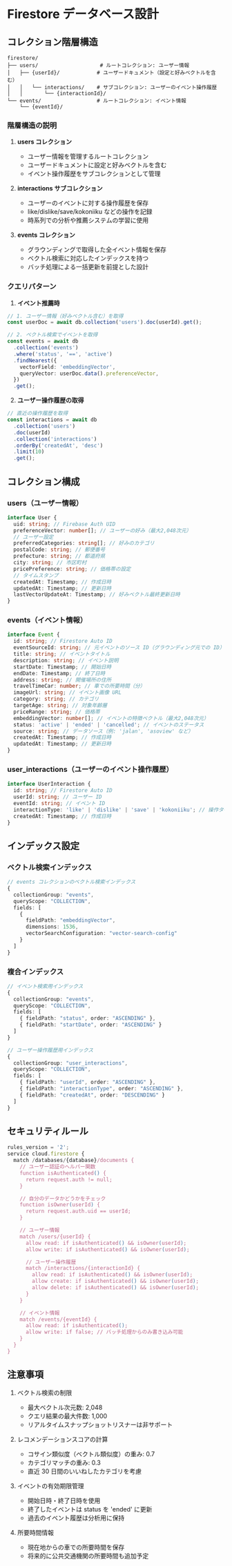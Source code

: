 # Firestore データベース設計

## コレクション階層構造

```
firestore/
├── users/                    # ルートコレクション: ユーザー情報
│   ├── {userId}/            # ユーザードキュメント（設定と好みベクトルを含む）
│   │   └── interactions/    # サブコレクション: ユーザーのイベント操作履歴
│   │       └── {interactionId}/
└── events/                  # ルートコレクション: イベント情報
    └── {eventId}/
```

### 階層構造の説明

1. **users コレクション**

   - ユーザー情報を管理するルートコレクション
   - ユーザードキュメントに設定と好みベクトルを含む
   - イベント操作履歴をサブコレクションとして管理

2. **interactions サブコレクション**

   - ユーザーのイベントに対する操作履歴を保存
   - like/dislike/save/kokoniiku などの操作を記録
   - 時系列での分析や推薦システムの学習に使用

3. **events コレクション**
   - グラウンディングで取得した全イベント情報を保存
   - ベクトル検索に対応したインデックスを持つ
   - バッチ処理による一括更新を前提とした設計

### クエリパターン

1. **イベント推薦時**

```typescript
// 1. ユーザー情報（好みベクトル含む）を取得
const userDoc = await db.collection('users').doc(userId).get();

// 2. ベクトル検索でイベントを取得
const events = await db
  .collection('events')
  .where('status', '==', 'active')
  .findNearest({
    vectorField: 'embeddingVector',
    queryVector: userDoc.data().preferenceVector,
  })
  .get();
```

2. **ユーザー操作履歴の取得**

```typescript
// 直近の操作履歴を取得
const interactions = await db
  .collection('users')
  .doc(userId)
  .collection('interactions')
  .orderBy('createdAt', 'desc')
  .limit(10)
  .get();
```

## コレクション構成

### users（ユーザー情報）

```typescript
interface User {
  uid: string; // Firebase Auth UID
  preferenceVector: number[]; // ユーザーの好み（最大2,048次元）
  // ユーザー設定
  preferredCategories: string[]; // 好みのカテゴリ
  postalCode: string; // 郵便番号
  prefecture: string; // 都道府県
  city: string; // 市区町村
  pricePreference: string; // 価格帯の設定
  // タイムスタンプ
  createdAt: Timestamp; // 作成日時
  updatedAt: Timestamp; // 更新日時
  lastVectorUpdateAt: Timestamp; // 好みベクトル最終更新日時
}
```

### events（イベント情報）

```typescript
interface Event {
  id: string; // Firestore Auto ID
  eventSourceId: string; // 元イベントのソース ID（グラウンディング元での ID）
  title: string; // イベントタイトル
  description: string; // イベント説明
  startDate: Timestamp; // 開始日時
  endDate: Timestamp; // 終了日時
  address: string; // 開催場所の住所
  travelTimeCar: number; // 車での所要時間（分）
  imageUrl: string; // イベント画像 URL
  category: string; // カテゴリ
  targetAge: string; // 対象年齢層
  priceRange: string; // 価格帯
  embeddingVector: number[]; // イベントの特徴ベクトル（最大2,048次元）
  status: 'active' | 'ended' | 'cancelled'; // イベントのステータス
  source: string; // データソース（例: 'jalan', 'asoview' など）
  createdAt: Timestamp; // 作成日時
  updatedAt: Timestamp; // 更新日時
}
```

### user_interactions（ユーザーのイベント操作履歴）

```typescript
interface UserInteraction {
  id: string; // Firestore Auto ID
  userId: string; // ユーザー ID
  eventId: string; // イベント ID
  interactionType: 'like' | 'dislike' | 'save' | 'kokoniiku'; // 操作タイプ
  createdAt: Timestamp; // 作成日時
}
```

## インデックス設定

### ベクトル検索インデックス

```typescript
// events コレクションのベクトル検索インデックス
{
  collectionGroup: "events",
  queryScope: "COLLECTION",
  fields: [
    {
      fieldPath: "embeddingVector",
      dimensions: 1536,
      vectorSearchConfiguration: "vector-search-config"
    }
  ]
}
```

### 複合インデックス

```typescript
// イベント検索用インデックス
{
  collectionGroup: "events",
  queryScope: "COLLECTION",
  fields: [
    { fieldPath: "status", order: "ASCENDING" },
    { fieldPath: "startDate", order: "ASCENDING" }
  ]
}

// ユーザー操作履歴用インデックス
{
  collectionGroup: "user_interactions",
  queryScope: "COLLECTION",
  fields: [
    { fieldPath: "userId", order: "ASCENDING" },
    { fieldPath: "interactionType", order: "ASCENDING" },
    { fieldPath: "createdAt", order: "DESCENDING" }
  ]
}
```

## セキュリティルール

```javascript
rules_version = '2';
service cloud.firestore {
  match /databases/{database}/documents {
    // ユーザー認証のヘルパー関数
    function isAuthenticated() {
      return request.auth != null;
    }

    // 自分のデータかどうかをチェック
    function isOwner(userId) {
      return request.auth.uid == userId;
    }

    // ユーザー情報
    match /users/{userId} {
      allow read: if isAuthenticated() && isOwner(userId);
      allow write: if isAuthenticated() && isOwner(userId);

      // ユーザー操作履歴
      match /interactions/{interactionId} {
        allow read: if isAuthenticated() && isOwner(userId);
        allow create: if isAuthenticated() && isOwner(userId);
        allow delete: if isAuthenticated() && isOwner(userId);
      }
    }

    // イベント情報
    match /events/{eventId} {
      allow read: if isAuthenticated();
      allow write: if false; // バッチ処理からのみ書き込み可能
    }
  }
}
```

## 注意事項

1. ベクトル検索の制限

   - 最大ベクトル次元数: 2,048
   - クエリ結果の最大件数: 1,000
   - リアルタイムスナップショットリスナーは非サポート

2. レコメンデーションスコアの計算

   - コサイン類似度（ベクトル類似度）の重み: 0.7
   - カテゴリマッチの重み: 0.3
   - 直近 30 日間のいいねしたカテゴリを考慮

3. イベントの有効期限管理

   - 開始日時・終了日時を使用
   - 終了したイベントは status を 'ended' に更新
   - 過去のイベント履歴は分析用に保持

4. 所要時間情報
   - 現在地からの車での所要時間を保存
   - 将来的に公共交通機関の所要時間も追加予定

